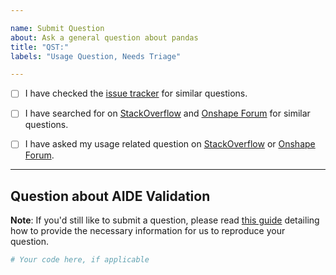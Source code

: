 ```yaml
---

name: Submit Question
about: Ask a general question about pandas
title: "QST:"
labels: "Usage Question, Needs Triage"

---
```


- [ ] I have checked the [issue tracker](../) for similar questions.

- [ ] I have searched for on [StackOverflow](https://stackoverflow.com) and [Onshape Forum](https://forum.onshape.com/) for similar questions.

- [ ] I have asked my usage related question on [StackOverflow](https://stackoverflow.com) or [Onshape Forum](https://forum.onshape.com/).

---

## Question about AIDE Validation

**Note**: If you'd still like to submit a question, please read [this guide](
https://matthewrocklin.com/blog/work/2018/02/28/minimal-bug-reports) detailing how to provide the necessary information for us to reproduce your question.

```python
# Your code here, if applicable

```
